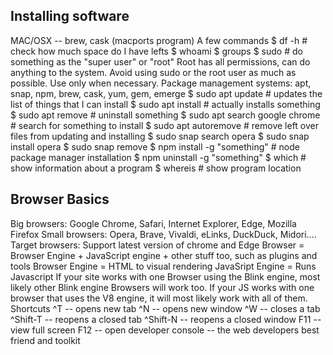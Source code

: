 ## Installing software
MAC/OSX -- brew, cask (macports program)
A few commands
$ df -h # check how much space do I have lefts 
$ whoami
$ groups
$ sudo # do something as the "super user" or "root"
Root has all permissions, can do anything to the system.
Avoid using sudo or the root user as much as possible. Use only when necessary.
Package management systems: apt, snap, npm, brew, cask, yum, gem, emerge
$ sudo apt update	# updates the list of things that I can install
$ sudo apt install	# actually installs something
$ sudo apt remove	# uninstall something
$ sudo apt search google chrome	# search for something to install
$ sudo apt autoremove # remove left over files from updating and installing
$ sudo snap search opera
$ sudo snap install opera
$ sudo snap remove
$ npm install -g "something" # node package manager installation
$ npm uninstall -g "something" 
$ which  # show information about a program
$ whereis # show program location
## Browser Basics
Big browsers: Google Chrome, Safari, Internet Explorer, Edge, Mozilla Firefox
Small browsers: Opera, Brave, Vivaldi, eLinks, DuckDuck, Midori....
Target browsers: Support latest version of chrome and Edge
Browser = Browser Engine + JavaScript engine + other stuff too, such as plugins and tools
Browser Engine = HTML to visual rendering
JavaSript Engine = Runs Javascript
If your site works with one Browser using the Blink engine, most likely other Blink engine Browsers will work too.
If your JS works with one browser that uses the V8 engine, it will most likely work with all of them.
Shortcuts
^T -- opens new tab
^N -- opens new window
^W -- closes a tab
^Shift-T -- reopens a closed tab
^Shift-N -- reopens a closed window
F11 -- view full screen
F12 -- open developer console -- the web developers best friend and toolkit